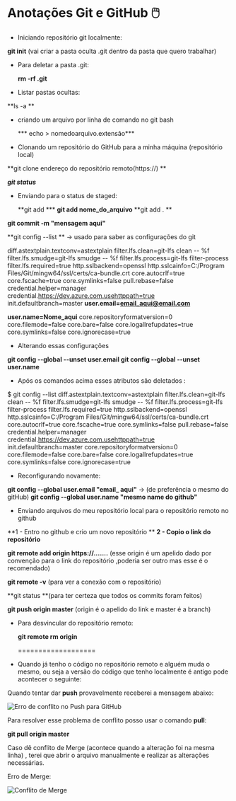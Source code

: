 # Anotações Git e GitHub :computer_mouse:



- Iniciando repositório git localmente:

**git init**  (vai criar a pasta oculta  .git dentro da pasta que quero trabalhar)

- Para deletar a pasta .git:

  **rm -rf .git**

- Listar pastas ocultas:

 **ls -a **

- criando um arquivo por linha de comando no git bash

   ***     echo > nomedoarquivo.extensão***

- Clonando um repositório do GitHub para a minha máquina (repositório local)

**git clone endereço do repositório remoto(https://) **

***git status***

- Enviando para o status de staged:

  **git add ***
  **git add nome_do_arquivo**
  **git add . **

**git commit -m "mensagem aqui"**

**git config --list ** -> usado para saber as configurações do git

diff.astextplain.textconv=astextplain
filter.lfs.clean=git-lfs clean -- %f
filter.lfs.smudge=git-lfs smudge -- %f
filter.lfs.process=git-lfs filter-process
filter.lfs.required=true
http.sslbackend=openssl
http.sslcainfo=C:/Program Files/Git/mingw64/ssl/certs/ca-bundle.crt
core.autocrlf=true
core.fscache=true
core.symlinks=false
pull.rebase=false
credential.helper=manager
credential.https://dev.azure.com.usehttppath=true
init.defaultbranch=master
**user.email=email_aqui@email.com**

**user.name=Nome_aqui**
core.repositoryformatversion=0
core.filemode=false
core.bare=false
core.logallrefupdates=true
core.symlinks=false
core.ignorecase=true

- Alterando essas configurações

**git config --global --unset user.email**
**git config --global --unset user.name**

- Após os comandos acima esses atributos são deletados :

$ git config --list
diff.astextplain.textconv=astextplain
filter.lfs.clean=git-lfs clean -- %f
filter.lfs.smudge=git-lfs smudge -- %f
filter.lfs.process=git-lfs filter-process
filter.lfs.required=true
http.sslbackend=openssl
http.sslcainfo=C:/Program Files/Git/mingw64/ssl/certs/ca-bundle.crt
core.autocrlf=true
core.fscache=true
core.symlinks=false
pull.rebase=false
credential.helper=manager
credential.https://dev.azure.com.usehttppath=true
init.defaultbranch=master
core.repositoryformatversion=0
core.filemode=false
core.bare=false
core.logallrefupdates=true
core.symlinks=false
core.ignorecase=true

- Reconfigurando novamente:

**git config --global user.email "email_ aqui"** -> (de preferência o mesmo do gitHub)
**git config --global user.name "mesmo name do github"**

- Enviando arquivos do meu repositório local para o repositório remoto no github

**1 - Entro no github e crio um novo repositório **
**2 - Copio o link do repositório**

**git remote add origin https://.......** (esse origin é um apelido dado por convenção para o link do repositório ,poderia ser outro mas esse é o recomendado)

**git remote -v** (para ver a conexão com o repositório)

**git status **(para ter certeza que todos os commits foram feitos)

**git push origin master** (origin é o apelido do link e master é a branch)

- Para desvincular do repositório remoto:

  **git remote rm origin**

  ===================

- Quando já tenho o código no repositório remoto e alguém muda o mesmo, ou seja a versão do código que tenho localmente é antigo pode acontecer o seguinte:

Quando tentar dar **push** provavelmente receberei a mensagem abaixo:

![Erro de conflito no Push para GitHub](https://user-images.githubusercontent.com/116027338/213772576-3348113e-2288-4142-a847-3a957d97d5aa.PNG)


Para resolver esse problema de conflito posso usar o comando **pull**:

**git pull origin master**

Caso dê conflito de Merge (acontece quando a alteração foi na mesma linha) , terei que abrir o arquivo manualmente e realizar as alterações necessárias.

Erro de Merge:

![Conflito de Merge](https://user-images.githubusercontent.com/116027338/213772642-e72c1cf6-cace-4663-95bf-79a56fac3d5c.PNG)











